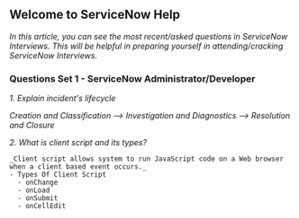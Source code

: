 
## Welcome to ServiceNow Help 

_In this article, you can see the most recent/asked questions in ServiceNow Interviews. This will be helpful in preparing yourself in attending/cracking ServiceNow Interviews._

### Questions Set 1 - ServiceNow Administrator/Developer 

_1. Explain incident's lifecycle_
   
   _Creation and Classification --> Investigation and Diagnostics --> Resolution and Closure_

_2. What is client script and its types?_

    _Client script allows system to run JavaScript code on a Web browser when a client based event occurs._
    - Types Of Client Script
      - onChange
      - onLoad
      - onSubmit
      - onCellEdit
